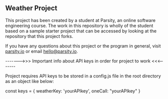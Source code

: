 ## Weather Project

This project has been created by a student at Parsity, an online software engineering course. The work in this repository is wholly of the student based on a sample starter project that can be accessed by looking at the repository that this project forks.

If you have any questions about this project or the program in general, visit [parsity.io](https://parsity.io/) or email hello@parsity.io.

------->>> Important info about API keys in order for project to work <<<-------

Project requires API keys to be stored in a config.js file in the root directory as an object like below:

const keys = {
weatherKey: 'yourAPIkey',
oneCall: "yourAPIkey"
}
